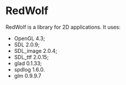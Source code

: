 # RedWolf
RedWolf is a library for 2D applications.
It uses:
- OpenGL 4.3;
- SDL 2.0.9;
- SDL_image 2.0.4;
- SDL_ttf 2.0.15;
- glad 0.1.33;
- spdlog 1.6.0.
- glm 0.9.9.7